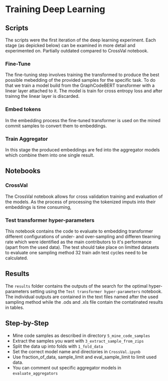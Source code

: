 # Training Deep Learning


## Scripts

The scripts were the first iteration of the deep learning experiment. Each stage (as depicked below) can be examined in more detail and experimented on. Partially outdated compared to CrossVal notebook.

### Fine-Tune
The fine-tuning step involves training the transformed to produce the best possible mebedding of the provided samples for the specific task. To do that we train a model build from the GraphCodeBERT transformer with a linear layer attached to it. The model is train for cross entropy loss and after trainng the linear layer is discarded.

### Embed tokens
In the embedding process the fine-tuned transformer is used on the mined commit samples to convert them to embeddings. 

### Train Aggregator
In this stage the produced embeddings are fed into the aggregator models which combine them into one single result.

## Notebooks

### CrossVal

The CrossVal notebook allows for cross validation training and evaluation of the models. As the process of processing the tokenized imputs into their embeddings is time consuming, 

### Test transformer hyper-parameters

This notebook contains the code to evaluate to embedding transformer different configurations of under- and over-sampling and differen tlearning rate which were identified as the main contributors to it's performance (apart from the used data). The test should take place on limitted datasets to evaluate one sampling method 32 train adn test cycles need to be calculated.


## Results

The `results` folder contains the outputs of the search for the optimal hyper-parameters setting using the `Test transformer hyper-parameters` notebook. The individual outputs are contained in the text files named after the used sampling method while the .ods and .xls file contain the contatinated results in tables.

## Step-by-Step

- Mine code samples as described in directory `5_mine_code_samples`
- Extract the samples you want with `3_extract_sample_from_zips`
- Split the data up into folds with `1_fold_data` 
- Set the correct model name and directories in `CrossVal.ipynb`
- Use fraction_of_data, sample_limit and eval_sample_limit to limit used data.
- You can comment out specific aggregator models in `evaluate_aggregators`